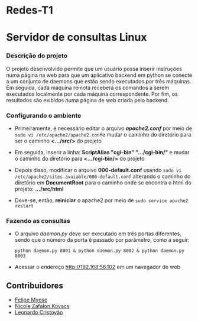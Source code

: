 # Redes-T1

# Servidor de consultas Linux

### Descrição do projeto

O projeto desenvolvido permite que um usuário possa inserir instruções numa página na web para que um aplicativo backend em python se
conecte a um conjunto de daemons que estão sendo executados por três máquinas. Em seguida, cada máquina remota receberá os comandos a serem executados localmente por cada máquina correspondente. Por fim, os resultados são exibidos numa página de web criada pelo backend.

### Configurando o ambiente

* Primeiramente, é necessário editar o arquivo ***apache2.conf***  por meio de `sudo vi /etc/apache2/apache2.conf`e mudar o caminho do diretório
 para ser o caminho **<.../src/>** do projeto

* Em seguida, inserir a linha: **ScriptAlias "cgi-bin" ".../cgi-bin/"**
 e mudar o caminho do diretório para **<.../cgi-bin/>** do projeto

* Depois disso, modificar o arquivo **000-default.conf** usando `sudo vi /etc/apache2/sites-avaiable/000-default.conf`
 alterando o caminho do diretório em **DocumentRoot** para o caminho onde se encontra o html do projeto: **.../src/html**

* Deve-se, então, **reiniciar** o apache2 por meio de
`sudo service apache2 restart`

### Fazendo as consultas

* O arquivo *daemon.py* deve ser executado em três portas diferentes, sendo que o número da porta é passado por parâmetro, como a seguir:
    ```
    python daemon.py 8001 & python daemon.py 8002 & python daemon.py 8003
    ```
* Acessar o endereço http://192.168.56.102 em um navegador de web

## Contribuidores

* [Felipe Myose](https://github.com/felipekhoji)
* [Nicole Zafalon Kovacs](https://github.com/nicolezk1)
* [Leonardo Cristovão](https://github.com/LeoCristovao)


